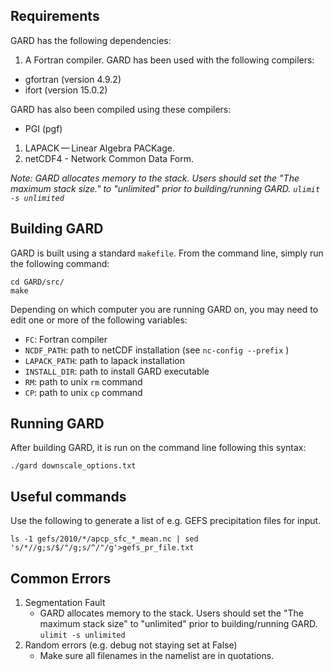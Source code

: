 
## Requirements

GARD has the following dependencies:

1. A Fortran compiler. GARD has been used with the following compilers:
  - gfortran (version 4.9.2)
  - ifort (version 15.0.2)

  GARD has also been compiled using these compilers:
  - PGI (pgf)

1. LAPACK — Linear Algebra PACKage.
1. netCDF4 - Network Common Data Form.

*Note: GARD allocates memory to the stack. Users should set the "The maximum stack size." to "unlimited" prior to building/running GARD. `ulimit -s unlimited`*

## Building GARD

GARD is built using a standard `makefile`.  From the command line, simply run the following command:

```
cd GARD/src/
make
```

Depending on which computer you are running GARD on, you may need to edit one or more of the following variables:

- `FC`: Fortran compiler
- `NCDF_PATH`: path to netCDF installation (see `nc-config --prefix` )
- `LAPACK_PATH`: path to lapack installation
- `INSTALL_DIR`: path to install GARD executable
- `RM`: path to unix `rm` command
- `CP`: path to unix `cp` command

## Running GARD

After building GARD, it is run on the command line following this syntax:

```
./gard downscale_options.txt
```

## Useful commands
Use the following to generate a list of e.g. GEFS precipitation files for input.

    ls -1 gefs/2010/*/apcp_sfc_*_mean.nc | sed 's/*//g;s/$/"/g;s/^/"/g'>gefs_pr_file.txt

## Common Errors

1. Segmentation Fault
    - GARD allocates memory to the stack. Users should set the "The maximum stack size" to "unlimited" prior to building/running GARD. `ulimit -s unlimited`
2. Random errors (e.g. debug not staying set at False)
    - Make sure all filenames in the namelist are in quotations. 
